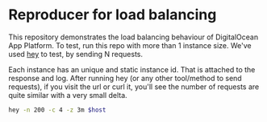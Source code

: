# Reproducer for load balancing

This repository demonstrates the load balancing behaviour of DigitalOcean App Platform. To test, run this repo with more than 1 instance size. We've used [hey](https://github.com/rakyll/hey) to test, by sending N requests.

Each instance has an unique and static instance id. That is attached to the response and log. After running hey (or any other tool/method to send requests), if you visit the url or curl it, you'll see the number of requests are quite similar with a very small delta.

```bash
hey -n 200 -c 4 -z 3m $host
```

